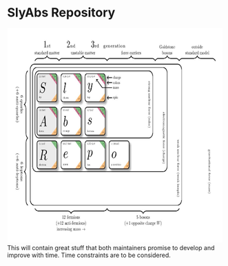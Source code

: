 # SlyAbs Repository


<img src="https://github.com/slycooper50/SlyAbbas/blob/master/logo/logo.jpg " height="500" width="500">
This will contain great stuff that both maintainers promise to develop and improve with time.
Time constraints are to be considered.
